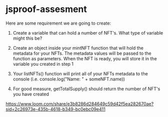 # jsproof-assesment

Here are some requirement we are going to create: 

1. Create a variable that can hold a number of NFT's. What type of variable might this be?

2. Create an object inside your mintNFT function that will hold the metadata for your NFTs. The metadata values will be passed to the function as parameters. When the NFT is ready, you will store it in the variable you created in step 1

3. Your listNFTs() function will print all of your NFTs metadata to the console (i.e. console.log("Name: " + someNFT.name))

4. For good measure, getTotalSupply() should return the number of NFT's you have created



https://www.loom.com/share/e3b8286d284649c59d42f5ea282670ae?sid=2c26973e-435b-4618-b349-bc0ebc09e411

